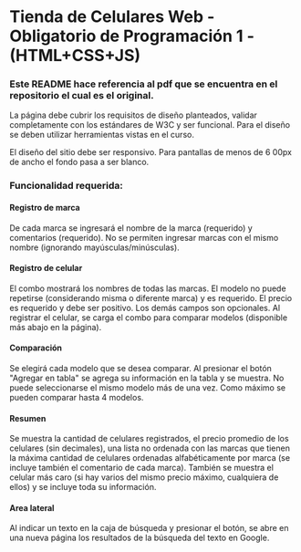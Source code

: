 # Tienda de Celulares Web - Obligatorio de Programación 1 - (HTML+CSS+JS)

### Este README hace referencia al pdf que se encuentra en el repositorio el cual es el original.

La página debe cubrir los requisitos de diseño planteados, validar completamente con los estándares de W3C
y ser funcional. Para el diseño se deben utilizar herramientas vistas en el curso.

El diseño del sitio debe ser responsivo. Para pantallas de menos de 6 00px de ancho el fondo pasa a ser blanco.

### Funcionalidad requerida:

#### Registro de marca
De cada marca se ingresará el nombre de la marca (requerido) y comentarios (requerido). No se permiten
ingresar marcas con el mismo nombre (ignorando mayúsculas/minúsculas).

#### Registro de celular
El combo mostrará los nombres de todas las marcas. El modelo no puede repetirse (considerando misma o
diferente marca) y es requerido. El precio es requerido y debe ser positivo. Los demás campos son opcionales.
Al registrar el celular, se carga el combo para comparar modelos (disponible más abajo en la página).

#### Comparación
Se elegirá cada modelo que se desea comparar. Al presionar el botón "Agregar en tabla" se agrega su
información en la tabla y se muestra. No puede seleccionarse el mismo modelo más de una vez. Como máximo
se pueden comparar hasta 4 modelos.

#### Resumen
Se muestra la cantidad de celulares registrados, el precio promedio de los celulares (sin decimales), una lista
no ordenada con las marcas que tienen la máxima cantidad de celulares ordenadas alfabéticamente por marca
(se incluye también el comentario de cada marca). También se muestra el celular más caro (si hay varios del
mismo precio máximo, cualquiera de ellos) y se incluye toda su información.

#### Area lateral
Al indicar un texto en la caja de búsqueda y presionar el botón, se abre en una nueva página los resultados de
la búsqueda del texto en Google.
